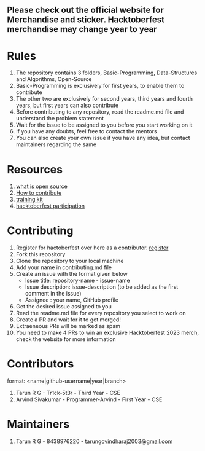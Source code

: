 ## Please check out the official website for Merchandise and sticker. Hacktoberfest merchandise may change year to year

# Rules

1. The repository contains 3 folders, Basic-Programming, Data-Structures and Algorithms, Open-Source
2. Basic-Programming is exclusively for first years, to enable them to contribute
3. The other two are exclusively for second years, third years and fourth years, but first years can also contribute
4. Before contributing to any repository, read the readme.md file and understand the problem statement
5. Wait for the issue to be assigned to you before you start working on it
6. If you have any doubts, feel free to contact the mentors
7. You can also create your own issue if you have any idea, but contact maintainers regarding the same

# Resources

1. [what is open source](https://www.digitalocean.com/community/tutorials/what-is-open-source)
2. [How to contribute](https://opensource.guide/how-to-contribute/)
3. [training kit](https://github.github.com/training-kit/)
4. [hacktoberfest participation](https://hacktoberfest.com/participation)

# Contributing

1. Register for hactoberfest over here as a contributor. [register](https://hacktoberfest.com/)
2. Fork this repository
3. Clone the repository to your local machine
4. Add your name in contributing.md file
5. Create an issue with the format given below
   - Issue title: repository-name - issue-name
   - Issue description: issue-description (to be added as the first comment in the issue)
   - Assignee : your name, GitHub profile
6. Get the desired issue assigned to you
7. Read the readme.md file for every repository you select to work on
8. Create a PR and wait for it to get merged!
9. Extraeneous PRs will be marked as spam
10. You need to make 4 PRs to win an exclusive Hacktoberfest 2023 merch, check the website for more information

# Contributors

format: <name|github-username|year|branch>

1. Tarun R G - Tr1ck-5t3r - Third Year - CSE
2. Arvind Sivakumar - Programmer-Arvind - First Year - CSE

# Maintainers

1. Tarun R G - 8438976220 - tarungovindharaj2003@gmail.com
